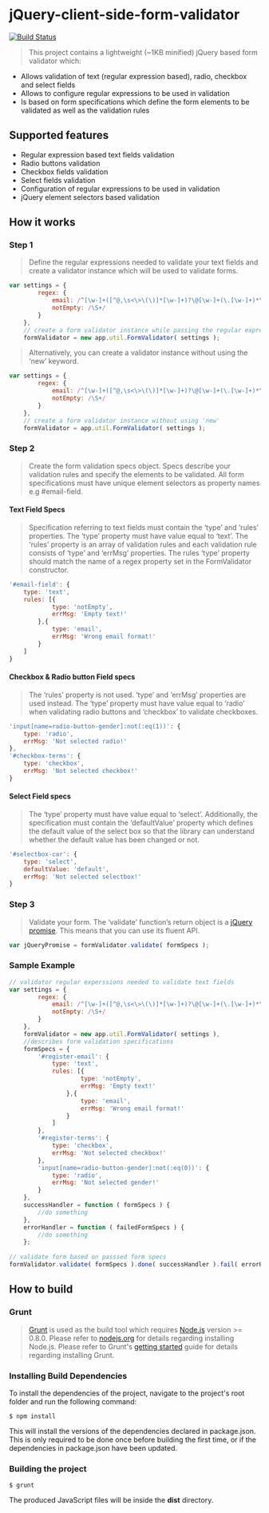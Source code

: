 # jQuery-client-side-form-validator 
[![Build Status](https://travis-ci.org/tolis-e/jQuery-client-side-form-validator.png?branch=master)](https://travis-ci.org/tolis-e/jQuery-client-side-form-validator)
> This project contains a lightweight (~1KB minified) jQuery based form validator which:

* Allows validation of text (regular expression based), radio, checkbox and select fields
* Allows to configure regular expressions to be used in validation
* Is based on form specifications which define the form elements to be validated as well as the validation rules

## Supported features

* Regular expression based text fields validation
* Radio buttons validation
* Checkbox fields validation
* Select fields validation
* Configuration of regular expressions to be used in validation
* jQuery element selectors based validation

## How it works

### Step 1

> Define the regular expressions needed to validate your text fields and create a validator instance which will be used to validate forms.

```js
var settings = {
        regex: {
            email: /^[\w-]+([^@,\s<\>\(\)]*[\w-]+)?\@[\w-]+(\.[\w-]+)*\.[a-z]{2,}$/i,
            notEmpty: /\S+/
        }
    },
    // create a form validator instance while passing the regular expressions to be used
    formValidator = new app.util.FormValidator( settings );
```
> Alternatively, you can create a validator instance without using the ‘new’ keyword.

```js
var settings = {
        regex: {
            email: /^[\w-]+([^@,\s<\>\(\)]*[\w-]+)?\@[\w-]+(\.[\w-]+)*\.[a-z]{2,}$/i,
            notEmpty: /\S+/
        }
    },
    // create a form validator instance without using 'new'
    formValidator = app.util.FormValidator( settings );
```

### Step 2

> Create the form validation specs object. Specs describe your validation rules and specify the elements to be validated. All form specifications must have unique element selectors as property names e.g #email-field.

#### Text Field Specs

> Specification referring to text fields must contain the ‘type’ and ‘rules’ properties. The ‘type’ property must have value equal to ‘text’. The ‘rules’ property is an array of validation rules and each validation rule consists of ‘type’ and ‘errMsg’ properties. The rules ‘type’ property should match the name of a regex property set in the FormValidator constructor.

```js
'#email-field': {
    type: 'text',
    rules: [{
            type: 'notEmpty',
            errMsg: 'Empty text!'
        },{
            type: 'email',
            errMsg: 'Wrong email format!'
        }
    ]
}
```

#### Checkbox & Radio button Field specs

> The ‘rules’ property is not used. ‘type’ and ‘errMsg’ properties are used instead. The ‘type’ property must have value equal to ‘radio’ when validating radio buttons and ‘checkbox’ to validate checkboxes.

```js
'input[name=radio-button-gender]:not(:eq(1))': {
    type: 'radio',
    errMsg: 'Not selected radio!'
},
'#checkbox-terms': {
    type: 'checkbox',
    errMsg: 'Not selected checkbox!'
}
```

#### Select Field specs

> The ‘type’ property must have value equal to ‘select’. Additionally, the specification must contain the ‘defaultValue’ property which defines the default value of the select box so that the library can understand whether the default value has been changed or not.

```js
'#selectbox-car': {
    type: 'select',
    defaultValue: 'default',
    errMsg: 'Not selected selectbox!'
}
```

### Step 3

> Validate your form. The ‘validate’ function’s return object is a [jQuery promise](https://api.jquery.com/promise/). This means that you can use its fluent API.

```js
var jQueryPromise = formValidator.validate( formSpecs );
```

### Sample Example

```js
// validator regular experssions needed to validate text fields
var settings = {
		regex: {
			email: /^[\w-]+([^@,\s<\>\(\)]*[\w-]+)?\@[\w-]+(\.[\w-]+)*\.[a-z]{2,}$/i,
			notEmpty: /\S+/
		}
	},
	formValidator = new app.util.FormValidator( settings ),
	//describes form validation specifications
	formSpecs = {
		'#register-email': {
			type: 'text',
			rules: [{
					type: 'notEmpty',
					errMsg: 'Empty text!'
				},{
					type: 'email',
					errMsg: 'Wrong email format!'
				}
			]
		},
		'#register-terms': {
			type: 'checkbox',
			errMsg: 'Not selected checkbox!'
		},
		'input[name=radio-button-gender]:not(:eq(0))': {
            type: 'radio',
            errMsg: 'Not selected gender!'
        }
	},
	successHandler = function ( formSpecs ) {
		//do something
	},
	errorHandler = function ( failedFormSpecs ) {
		//do something
	};
	
// validate form based on passsed form specs
formValidator.validate( formSpecs ).done( successHandler ).fail( errorHandler );
```

## How to build

### Grunt
> [Grunt](http://gruntjs.com/) is used as the build tool which requires [Node.js](http://nodejs.org/) version >= 0.8.0. Please refer to [nodejs.org](http://nodejs.org) for details regarding installing Node.js. Please refer to Grunt's [getting started](http://gruntjs.com/getting-started) guide for details regarding installing Grunt.

### Installing Build Dependencies
To install the dependencies of the project, navigate to the project's root folder and run the following command:

    $ npm install

This will install the versions of the dependencies declared in package.json. This is only required to be done once before building the first time, or if the dependencies in package.json have been updated.

### Building the project

    $ grunt

The produced JavaScript files will be inside the __dist__ directory.